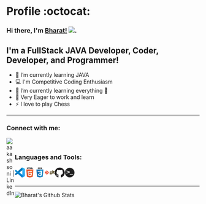 # Profile  :octocat:
### Hi there, I'm [Bharat!]() <img src="https://raw.githubusercontent.com/vatsa287/vatsa287/master/assets/Hi.gif?raw=true" width="30px">. 


## I'm a FullStack JAVA Developer, Coder, Developer, and Programmer!
- 🔭 I’m currently learning JAVA 
- 💻 I'm Competitive Coding Enthusiasm
- 🌱 I’m currently learning everything 🤣
- 👯 Very Eager to work and learn
- ⚡ I love to play Chess

---

### Connect with me:

[<img align="left" alt="aakashsoni | LinkedIn" width="22px" src="https://cdn.jsdelivr.net/npm/simple-icons@v3/icons/linkedin.svg" />][linkedin]

<br />

### Languages and Tools:

<img align="left" alt="Visual Studio Code" width="26px" src="https://raw.githubusercontent.com/github/explore/80688e429a7d4ef2fca1e82350fe8e3517d3494d/topics/visual-studio-code/visual-studio-code.png" />
<img align="left" alt="HTML5" width="26px" src="https://raw.githubusercontent.com/github/explore/80688e429a7d4ef2fca1e82350fe8e3517d3494d/topics/html/html.png" />
<img align="left" alt="CSS3" width="26px" src="https://raw.githubusercontent.com/github/explore/80688e429a7d4ef2fca1e82350fe8e3517d3494d/topics/css/css.png" />
<img align="left" alt="Git" width="26px" src="https://raw.githubusercontent.com/github/explore/80688e429a7d4ef2fca1e82350fe8e3517d3494d/topics/git/git.png" />
<img align="left" alt="GitHub" width="26px" src="https://raw.githubusercontent.com/github/explore/78df643247d429f6cc873026c0622819ad797942/topics/github/github.png" />
<img align="left" alt="Terminal" width="26px" src="https://raw.githubusercontent.com/github/explore/80688e429a7d4ef2fca1e82350fe8e3517d3494d/topics/terminal/terminal.png" />
<br />
<br />

---

<img align="left" alt="Bharat's Github Stats" src="https://github-readme-stats.vercel.app/api?username=bharatchhipa&show_icons=true&hide_border=true" />

<!-- [website]: # -->
[linkedin]: https://www.linkedin.com/in/bharat-chhipa-a87b57169/
